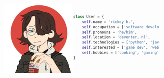 
<img align="left" height="225px" alt="picrew icon (https://picrew.me/image_maker/457566)" src="457566_bG4ja9rE.png">

```python

class User = {
	self.name = 'rickey h.',	
	self.occupation = ['software developer', 'student'],
	self.pronouns = 'he/him',
	self.location = 'deventer, nl',
	self.technologies = ['python', 'javascript', 'html', 'css'],
	self.interested = ['game dev', 'web design']
	self.hobbies = ['cooking', 'gaming', 'music production']
}
```
